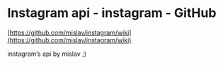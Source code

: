 <!--
id: 1981838135
link: http://tumblr.atmos.org/post/1981838135/instagram-api-instagram-github
slug: instagram-api-instagram-github
date: Mon Nov 29 2010 18:49:26 GMT-0800 (PST)
publish: 2010-11-029
tags: 
title: Instagram api - instagram - GitHub
-->


Instagram api - instagram - GitHub
==================================

[https://github.com/mislav/instagram/wiki](https://github.com/mislav/instagram/wiki)

instagram’s api by mislav ;)

